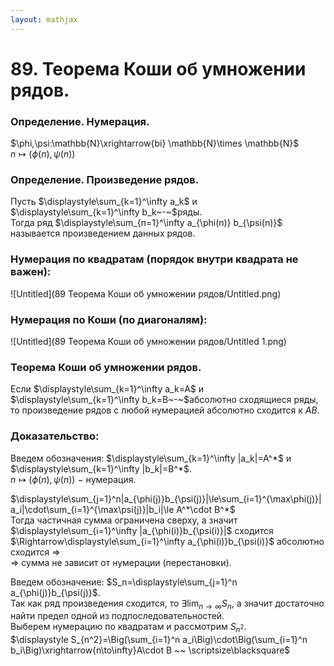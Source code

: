 ```yaml
---  
layout: mathjax  
---  
```

  
# 89. Теорема Коши об умножении рядов.  
  
### Определение. Нумерация.  
$\phi,\psi:\mathbb{N}\xrightarrow{bi} \mathbb{N}\times \mathbb{N}$  
$n\mapsto\big(\phi(n),\psi(n)\big)$  
  
### Определение. Произведение рядов.  
Пусть $\displaystyle\sum_{k=1}^\infty a_k$ и $\displaystyle\sum_{k=1}^\infty b_k~-~$ряды.  
Тогда ряд $\displaystyle\sum_{n=1}^\infty a_{\phi(n)} b_{\psi(n)}$ называется произведением данных рядов.  
  
### Нумерация по квадратам (порядок внутри квадрата не важен):  
  
![Untitled](89 Теорема Коши об умножении рядов/Untitled.png)  
  
### Нумерация по Коши (по диагоналям):  
  
![Untitled](89 Теорема Коши об умножении рядов/Untitled 1.png)  
  
### Теорема Коши об умножении рядов.  
Если $\displaystyle\sum_{k=1}^\infty a_k=A$ и $\displaystyle\sum_{k=1}^\infty b_k=B~-~$абсолютно сходящиеся ряды,  
то произведение рядов с любой нумерацией абсолютно сходится к $AB$.  
  
### Доказательство:  
Введем обозначения: $\displaystyle\sum_{k=1}^\infty |a_k|=A^*$ и $\displaystyle\sum_{k=1}^\infty |b_k|=B^*$.  
$n\mapsto\big(\phi(n),\psi(n)\big)~-~$нумерация.  
  
$\displaystyle\sum_{j=1}^n|a_{\phi(j)}b_{\psi(j)}|\le\sum_{i=1}^{\max\phi(j)}|a_i|\cdot\sum_{i=1}^{\max\psi(j)}|b_i|\le A^*\cdot B^*$  
Тогда частичная сумма ограничена сверху, а значит  
$\displaystyle\sum_{i=1}^\infty |a_{\phi(i)}b_{\psi(i)}|$ сходится $\Rightarrow\displaystyle\sum_{i=1}^\infty a_{\phi(i)}b_{\psi(i)}$ абсолютно сходится $\Rightarrow$  
$\Rightarrow$ сумма не зависит от нумерации (перестановки).  
  
Введем обозначение: $S_n=\displaystyle\sum_{j=1}^n a_{\phi(j)}b_{\psi(j)}$.  
Так как ряд произведения сходится, то $\exists\displaystyle\lim_{n\to\infty}S_n$, а значит достаточно найти предел одной из подпоследовательностей.  
Выберем нумерацию по квадратам и рассмотрим $S_{n^2}$.  
$\displaystyle S_{n^2}=\Big(\sum_{i=1}^n a_i\Big)\cdot\Big(\sum_{i=1}^n b_i\Big)\xrightarrow{n\to\infty}A\cdot B ~~ \scriptsize\blacksquare$  
